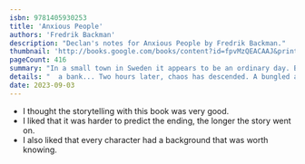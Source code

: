 ```yaml
---
isbn: 9781405930253
title: 'Anxious People'
authors: 'Fredrik Backman'
description: "Declan's notes for Anxious People by Fredrik Backman."
thumbnail: 'http://books.google.com/books/content?id=fpvMzQEACAAJ&printsec=frontcover&img=1&zoom=5&source=gbs_api'
pageCount: 416
summary: "In a small town in Sweden it appears to be an ordinary day. But look more closely, and you'll see a mysterious masked figure approaching"
details: "  a bank... Two hours later, chaos has descended. A bungled attempted robbery has developed into a hostage situation - and the offender is refusing to communicate their demands to the police. Within the building, fear quickly turns to irritation for the seven strangers trapped inside. If this is to be their last day on earth, shouldn't it be a bit more dramatic? But as the minutes tick by, they begin to suspect that the criminal mastermind holding them hostage might be more in need of rescuing than they are..."
date: 2023-09-03
---
```


- I thought the storytelling with this book was very good.
- I liked that it was harder to predict the ending, the longer the story went on.
- I also liked that every character had a background that was worth knowing.
